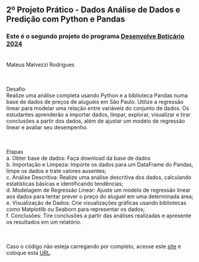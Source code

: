 ## 2º Projeto Prático - Dados Análise de Dados e Predição com Python e Pandas
  

### Este é o segundo projeto do programa <a href="https://www.linkedin.com/posts/mateusmalvezzi_voc%C3%AA-%C3%A9-capaz-fala-meus-amigos-beleza-activity-7150327836132777984-G1XL?utm_source=share&utm_medium=member_desktop">Desenvolve Boticário 2024</a> <br><br>

Mateus Malvezzi Rodrigues <br><br><br>

Desafio <br>
Realize uma análise completa usando Python e a biblioteca Pandas numa base de dados de preços de aluguéis em São Paulo. Utilize a regressão linear para modelar uma relação entre variáveis do conjunto de dados. Os estudantes aprenderão a importar dados, limpar, explorar, visualizar e tirar conclusões a partir dos dados, além de ajustar um modelo de regressão linear e avaliar seu desempenho.<br><br><br>

Etapas <br>
a. Obter base de dados: Faça download da base de dados<br>
b. Importação e Limpeza: Importe os dados para um DataFrame do Pandas, limpe os dados e trate valores ausentes;<br>
c. Análise Descritiva: Realize uma análise descritiva dos dados, calculando estatísticas básicas e identificando tendências;<br>
d. Modelagem de Regressão Linear: Ajuste um modelo de regressão linear aos dados para tentar prever o preço do aluguel em uma determinada área;<br>
e. Visualização de Dados: Crie visualizações gráficas usando bibliotecas como Matplotlib ou Seaborn para representar os dados;<br>
f. Conclusões: Tire conclusões a partir das análises realizadas e apresente os resultados em um relatório.<br><br><br>


Caso o código não esteja carregando por completo, acesse este   <a href="https://nbviewer.org./">site</a> e coloque esta <a href="https://github.com/MateusMalvezzi/AnaliseePredicao/blob/main/Projeto2_An%C3%A1liseePredi%C3%A7%C3%A3o.ipynb">URL</a>.

